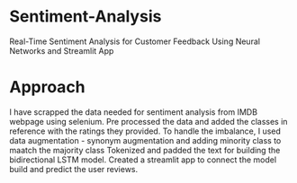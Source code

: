 # Sentiment-Analysis
Real-Time Sentiment Analysis for Customer Feedback Using Neural Networks and Streamlit App
# Approach
I have scrapped the data needed for sentiment analysis from IMDB webpage using selenium.
Pre processed the data and added the classes in reference with the ratings they provided.
To handle the imbalance, I used data augmentation - synonym augmentation and adding minority class to maatch the majority class
Tokenized and padded the text for building the bidirectional LSTM model.
Created a streamlit app to connect the model build and predict the user reviews.
